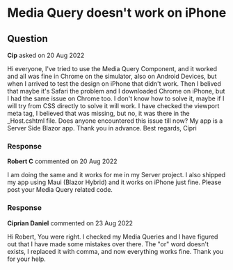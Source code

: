 # Media Query doesn't work on iPhone

## Question

**Cip** asked on 20 Aug 2022

Hi everyone, I've tried to use the Media Query Component, and it worked and all was fine in Chrome on the simulator, also on Android Devices, but when I arrived to test the design on iPhone that didn't work. Then I belived that maybe it's Safari the problem and I downloaded Chrome on iPhone, but I had the same issue on Chrome too. I don't know how to solve it, maybe if I will try from CSS directly to solve it will work. I have checked the viewport meta tag, I believed that was missing, but no, it was there in the _Host.cshtml file. Does anyone encountered this issue till now? My app is a Server Side Blazor app. Thank you in advance. Best regards, Cipri

### Response

**Robert C** commented on 20 Aug 2022

I am doing the same and it works for me in my Server project. I also shipped my app using Maui (Blazor Hybrid) and it works on iPhone just fine. Please post your Media Query related code.

### Response

**Ciprian Daniel** commented on 23 Aug 2022

Hi Robert, You were right. I checked my Media Queries and I have figured out that I have made some mistakes over there. The "or" word doesn't exists, I replaced it with comma, and now everything works fine. Thank you for your help.
